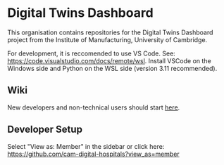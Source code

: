 # Digital Twins Dashboard

This organisation contains repositories for the Digital Twins Dashboard project from the Institute of Manufacturing,
University of Cambridge.

For development, it is reccomended to use VS Code.
See: https://code.visualstudio.com/docs/remote/wsl.
Install VSCode on the Windows side and Python on the WSL side (version 3.11 recommended).

## Wiki

New developers and non-technical users should start [here](https://github.com/cam-digital-hospitals/.github/wiki).

## Developer Setup

Select "View as: Member" in the sidebar or click here: https://github.com/cam-digital-hospitals?view_as=member
